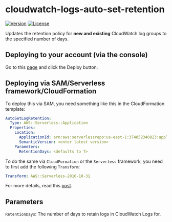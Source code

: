# cloudwatch-logs-auto-set-retention

[![Version](https://img.shields.io/badge/semver-1.1.0-blue)](template.yml)
[![License](https://img.shields.io/badge/License-Apache%202.0-blue.svg)](LICENSE)

Updates the retention policy for **new and existing** CloudWatch log groups to the specified number of days.

## Deploying to your account (via the console)

Go to this [page](https://serverlessrepo.aws.amazon.com/applications/arn:aws:serverlessrepo:us-east-1:374852340823:applications~auto-set-log-group-retention) and click the Deploy button.

## Deploying via SAM/Serverless framework/CloudFormation

To deploy this via SAM, you need something like this in the CloudFormation template:

```yml
AutoSetLogRetention:
  Type: AWS::Serverless::Application
  Properties:
    Location:
      ApplicationId: arn:aws:serverlessrepo:us-east-1:374852340823:applications/auto-set-log-group-retention
      SemanticVersion: <enter latest version>
    Parameters:
      RetentionDays: <defaults to 7>
```

To do the same via `CloudFormation` or the `Serverless` framework, you need to first add the following `Transform`:

```yml
Transform: AWS::Serverless-2016-10-31
```

For more details, read this [post](https://theburningmonk.com/2019/05/how-to-include-serverless-repository-apps-in-serverless-yml/).

## Parameters

`RetentionDays`: The number of days to retain logs in CloudWatch Logs for.
